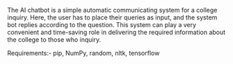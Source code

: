 The AI chatbot is a simple automatic communicating system for a college inquiry. Here, the user has to place their queries as input, and the system bot replies according to the question. This system can play a very convenient and time-saving role in delivering the required information about the college to those who inquiry.

Requirements:-
pip, 
NumPy, 
random, 
nltk, 
tensorflow
